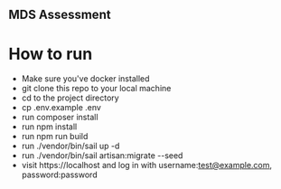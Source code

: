 ## MDS Assessment

# How to run
- Make sure you've docker installed
- git clone this repo to your local machine
- cd to the project directory
- cp .env.example .env
- run composer install
- run npm install
- run npm run build
- run ./vendor/bin/sail up -d
- run ./vendor/bin/sail artisan:migrate --seed
- visit https://localhost and log in with username:test@example.com, password:password
